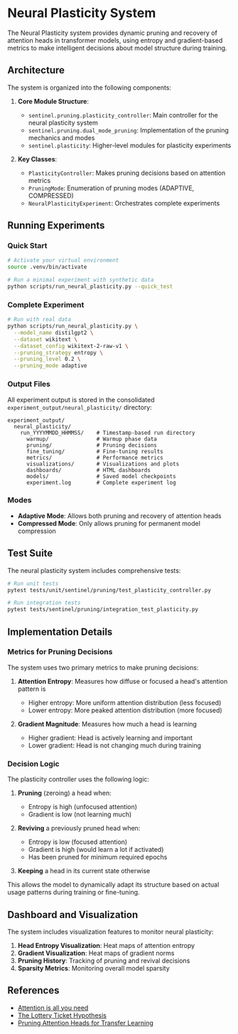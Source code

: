 # Neural Plasticity System

The Neural Plasticity system provides dynamic pruning and recovery of attention heads in transformer models, using entropy and gradient-based metrics to make intelligent decisions about model structure during training.

## Architecture

The system is organized into the following components:

1. **Core Module Structure**:
   - `sentinel.pruning.plasticity_controller`: Main controller for the neural plasticity system
   - `sentinel.pruning.dual_mode_pruning`: Implementation of the pruning mechanics and modes
   - `sentinel.plasticity`: Higher-level modules for plasticity experiments

2. **Key Classes**:
   - `PlasticityController`: Makes pruning decisions based on attention metrics
   - `PruningMode`: Enumeration of pruning modes (ADAPTIVE, COMPRESSED)
   - `NeuralPlasticityExperiment`: Orchestrates complete experiments 

## Running Experiments

### Quick Start

```bash
# Activate your virtual environment
source .venv/bin/activate

# Run a minimal experiment with synthetic data
python scripts/run_neural_plasticity.py --quick_test
```

### Complete Experiment

```bash
# Run with real data
python scripts/run_neural_plasticity.py \
  --model_name distilgpt2 \
  --dataset wikitext \
  --dataset_config wikitext-2-raw-v1 \
  --pruning_strategy entropy \
  --pruning_level 0.2 \
  --pruning_mode adaptive
```

### Output Files

All experiment output is stored in the consolidated `experiment_output/neural_plasticity/` directory:

```
experiment_output/
  neural_plasticity/
    run_YYYYMMDD_HHMMSS/    # Timestamp-based run directory
      warmup/               # Warmup phase data
      pruning/              # Pruning decisions
      fine_tuning/          # Fine-tuning results
      metrics/              # Performance metrics
      visualizations/       # Visualizations and plots
      dashboards/           # HTML dashboards
      models/               # Saved model checkpoints
      experiment.log        # Complete experiment log
```

### Modes

- **Adaptive Mode**: Allows both pruning and recovery of attention heads
- **Compressed Mode**: Only allows pruning for permanent model compression

## Test Suite

The neural plasticity system includes comprehensive tests:

```bash
# Run unit tests
pytest tests/unit/sentinel/pruning/test_plasticity_controller.py

# Run integration tests
pytest tests/sentinel/pruning/integration_test_plasticity.py
```

## Implementation Details

### Metrics for Pruning Decisions

The system uses two primary metrics to make pruning decisions:

1. **Attention Entropy**: Measures how diffuse or focused a head's attention pattern is
   - Higher entropy: More uniform attention distribution (less focused)
   - Lower entropy: More peaked attention distribution (more focused)

2. **Gradient Magnitude**: Measures how much a head is learning
   - Higher gradient: Head is actively learning and important
   - Lower gradient: Head is not changing much during training

### Decision Logic

The plasticity controller uses the following logic:

1. **Pruning** (zeroing) a head when:
   - Entropy is high (unfocused attention)
   - Gradient is low (not learning much)

2. **Reviving** a previously pruned head when:
   - Entropy is low (focused attention)
   - Gradient is high (would learn a lot if activated)
   - Has been pruned for minimum required epochs

3. **Keeping** a head in its current state otherwise

This allows the model to dynamically adapt its structure based on actual usage patterns during training or fine-tuning.

## Dashboard and Visualization

The system includes visualization features to monitor neural plasticity:

1. **Head Entropy Visualization**: Heat maps of attention entropy
2. **Gradient Visualization**: Heat maps of gradient norms
3. **Pruning History**: Tracking of pruning and revival decisions
4. **Sparsity Metrics**: Monitoring overall model sparsity

## References

- [Attention is all you need](https://arxiv.org/abs/1706.03762)
- [The Lottery Ticket Hypothesis](https://arxiv.org/abs/1803.03635)
- [Pruning Attention Heads for Transfer Learning](https://arxiv.org/abs/1905.09418)